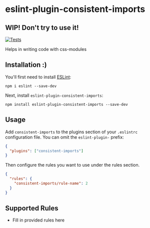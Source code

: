 # eslint-plugin-consistent-imports

## WIP! Don't try to use it!

[![Tests](https://github.com/DZakh-packages/eslint-plugin-consistent-imports/actions/workflows/test.yml/badge.svg?branch=master)](https://github.com/DZakh-packages/eslint-plugin-consistent-imports/actions/workflows/test.yml)

Helps in writing code with css-modules

## Installation :)

You'll first need to install [ESLint](http://eslint.org):

```
npm i eslint --save-dev
```

Next, install `eslint-plugin-consistent-imports`:

```
npm install eslint-plugin-consistent-imports --save-dev
```

## Usage

Add `consistent-imports` to the plugins section of your `.eslintrc` configuration file. You can omit the `eslint-plugin-` prefix:

```json
{
  "plugins": ["consistent-imports"]
}
```

Then configure the rules you want to use under the rules section.

```json
{
  "rules": {
    "consistent-imports/rule-name": 2
  }
}
```

## Supported Rules

- Fill in provided rules here

